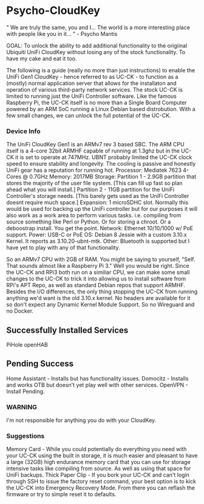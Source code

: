 # Psycho-CloudKey
 " We are truly the same, you and I... The world is a more interesting place with people like you in it... " - Psycho Mantis
 
 GOAL: To unlock the ability to add additional functionality to the origiinal Ubiquiti UniFi CloudKey without losing any of the stock functionality. 
       To have my cake and eat it too.
 
 The following is a guide (really no more than just instructions) to enable the UniFi Gen1 CloudKey - hence referred to as UC-CK - to function as a (mostly) normal application server that allows for the installaton and operation of various third-party network services. The stock UC-CK is limited to running just the UniFi Controller software. Like the famous Raspberry Pi, the UC-CK itself is no more than a Single Board Computer powered by an ARM SoC running a Linux Debian based distrobution. With a few small changes, we can unlock the full potential of the UC-CK.
 
### Device Info ###
 The UniFi CloudKey Gen1 is an ARMv7 rev 3 based SBC. The ARM CPU itself is a 4-core 32bit ARMHF capable of running at 1.3ghz but in the UC-CK it is set to operate at 747MHz. UBNT probably limited the UC-CK clock speed to ensure stability and longevity. The cooling is passive and honestly UniFi gear has a reputation for running hot.
Processor: Mediatek 7623 4-Cores @ 0.7GHz
Memory: 2017MB
Storage: Partition 1 - 2.9GB partition that stores the majority of the user file system. [This can fill up fast so plan ahead what you will install.]
          Partition 2 - 11GB partition for the UniFi Controller's storage needs. [This barely gets used as the UniFi Controller doesnt require much space.]
Expansion: 1 microSDHC slot. Normally this would be used for backing up the UniFi controller but for our purposes it will also work as a work area to perform                                   various tasks. i.e. compiling from source something like Perl or Python. Or for storing a chroot. Or a deboostrap install. 
                              You get the point.
Network: Ethernet 10/10/1000 w/ PoE support.
Power: USB-C or PoE
OS: Debian 8 Jessie with a custom 3.10.x Kernel. It reports as 3.10.20-ubnt-mtk.
Other: Bluetooth is supported but I have yet to play with any of that functionality.
 
 So an ARMv7 CPU with 2GB of RAM. You might be saying to yourself, "Self. That sounds almost like a Raspberry Pi 3." Well you would be right. Since the UC-CK and    RPi3 both run on a similiar CPU, we can make some small changes to the UC-CK to trick it into allowing us to install software from RPi's APT Repo, as well as standard Debian repos that support ARMHF. Besides the I/O differences, the only thing stopping the UC-CK from running anything we'd want is the old 3.10.x kernel. No headers are available for it so don't expect any Dynamic Kernel Module Support. So no Wireguard and no Docker.
 
 ## Successfully Installed Services ##
 PiHole
 openHAB
 
 ## Pending Success ##
 Home Assistant - Installs but has functionality issues.
 Domocitz - Installs and works OTB but doesn't yet play well with other services. 
 OpenVPN - Install Pending.
 
 ### WARNING  ###
 I'm not responsible for anything you do with your CloudKey. 
 
 ### Suggestions ###
 Memory Card - While you could potentially do everything you need with your UC-CK using the built in storage, it is much easier and pleasant to have a large (32GB) high endurance memory card that you can use for storage intensive tasks like compiling from source. As well as using that space for UniFi backups.
 Thick Paper Clip - If you bork your UC-CK and can't login through SSH to issue the factory reset command, your best option is to kick the UC-CK into Emergency Recovery Mode. From there you can reflash the firmware or try to simple reset it to defaults. 
 
